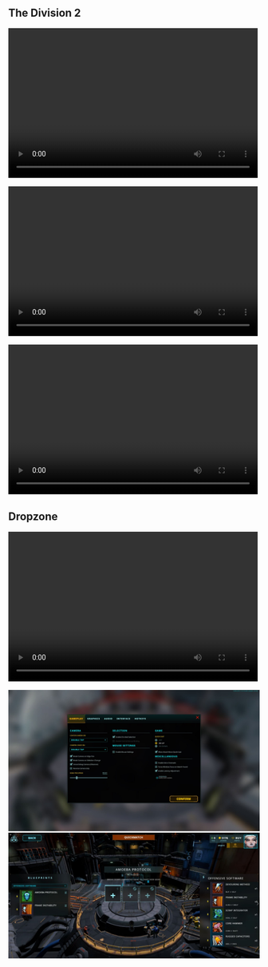 ## The Division 2

<video src="vid1.mp4" width="500" height="300" controls preload></video>


<video src="vid2.mp4" width="500" height="300" controls preload></video>


<video src="vid3.mp4" width="500" height="300" controls preload></video>


## Dropzone


<video src="vid4.mp4" width="500" height="300" controls preload></video>

![Settings](Settings.JPG)
![Crafting](Crafting.JPG)
